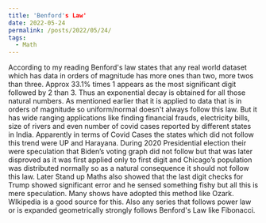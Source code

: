 ```yaml
---
title: 'Benford's Law'
date: 2022-05-24
permalink: /posts/2022/05/24/
tags:
  - Math
---
```


According to my reading Benford's law states that any real world dataset which has data in orders of magnitude has more ones than two, more twos than three. Approx 33.1% times 1 appears as the most significant digit followed by 2 than 3. Thus an exponential decay is obtained for all those natural numbers. As mentioned earlier that it is applied to data that is in orders of magnitude so uniform/normal doesn't always follow this law. But it has wide ranging applications like finding financial frauds, electricity bills, size of rivers and even number of covid cases reported by different states in India. Apparently in terms of Covid Cases the states which did not follow this trend were UP and Harayana. During 2020 Presidential election their were speculation that Biden’s voting graph did not follow but that was later disproved as it was first applied only to first digit and Chicago’s population was distributed normally so as a natural consequence it should not follow this law. Later Stand up Maths also showed that the last digit checks for Trump showed significant error and he sensed something fishy but all this is mere speculation. Many shows have adopted this method like Ozark. WIkipedia is a good source for this. Also any series that follows power law or is expanded geometrically strongly follows Benford's Law like Fibonacci.
